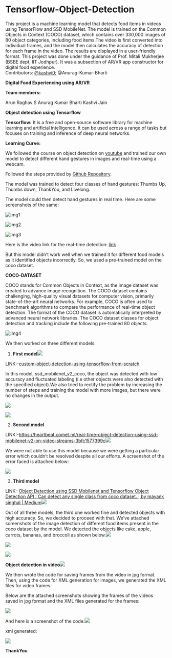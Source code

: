 # Tensorflow-Object-Detection
This project is a machine learning model that detects food items in videos using TensorFlow and SSD MobileNet. The model is trained on the Common Objects in Context (COCO) dataset, which contains over 330,000 images of 80 object categories, including food items.The video is first converted into individual frames, and the model then calculates the accuracy of detection for each frame in the video. The results are displayed in a user-friendly format.
This project was done under the guidance of Prof. Mitali Mukherjee (BSBE dept, IIT Jodhpur). It was a subsection of AR/VR app constructor for digital food experience.</br>
Contributors: [@kashvi0](https://github.com/kashvi0); @Anurag-Kumar-Bharti


**Digital Food Experiencing using AR/VR**


**Team members:**

Arun Raghav S Anurag Kumar Bharti Kashvi Jain

**Object detection using Tensorflow**

**Tensorflow:** It is a free and open-source software library for machine learning and artificial intelligence. It can be used across a range of tasks but focuses on training and inference of deep neural networks.

**Learning Curve:**

We followed the course on object detection on [youtube](https://www.youtube.com/watch?v=yqkISICHH-U&t=2260s) and trained our own model to detect different hand gestures in images and real-time using a webcam.

Followed the steps provided by [Github Repository](https://github.com/nicknochnack/TFODCourse).

The model was trained to detect four classes of hand gestures: Thumbs Up, Thumbs down, ThankYou, and Livelong.

The model could then detect hand gestures in real time. Here are some screenshots of the same:

![img1](https://github.com/Arun-Raghav-S/Tensorflow-Object-Detection/edit/master/images/Aspose.Words.a8591ec5-08ed-4132-b54c-d01279b4be20.001.jpeg)

![img2](https://github.com/Arun-Raghav-S/Tensorflow-Object-Detection/edit/master/images/Aspose.Words.a8591ec5-08ed-4132-b54c-d01279b4be20.002.png)

![img3](./images/Aspose.Words.a8591ec5-08ed-4132-b54c-d01279b4be20.003.png)

Here is the video link for the real-time detection: [link](https://drive.google.com/file/d/1qrBVgpO8663VbQpn2BKV_TSPXYzMnkoO/view?usp=sharing)

But this model didn’t work well when we trained it for different food models as it identified objects incorrectly. So, we used a pre-trained model on the coco dataset.

**COCO-DATASET**

COCO stands for Common Objects in Context, as the image dataset was created to advance image recognition. The COCO dataset contains challenging, high-quality visual datasets for computer vision, primarily state-of-the-art neural networks. For example, COCO is often used to benchmark algorithms to compare the performance of real-time object detection. The format of the COCO dataset is automatically interpreted by advanced neural network libraries. The COCO dataset classes for object detection and tracking include the following pre-trained 80 objects:

![img4](images/Aspose.Words.a8591ec5-08ed-4132-b54c-d01279b4be20.004.png)

We then worked on three different models.

1) **First model![](images/Aspose.Words.a8591ec5-08ed-4132-b54c-d01279b4be20.005.jpeg)**

LINK:-[custom-object-detection-using-tensorflow-from-scratch](https://towardsdatascience.com/custom-object-detection-using-tensorflow-from-scratch-e61da2e10087)

In this model, ssd\_mobilenet\_v2\_coco, the object was detected with low accuracy and fluctuated labeling (i.e other objects were also detected with the specified object).We also tried to rectify the problem by increasing the number of steps and training the model with more images, but there were no changes in the output.

![](images/Aspose.Words.a8591ec5-08ed-4132-b54c-d01279b4be20.006.jpeg)

![](images/Aspose.Words.a8591ec5-08ed-4132-b54c-d01279b4be20.007.jpeg)

2) **Second model**

LINK:-[https://heartbeat.comet.ml/real-time-object-detection-using-ssd- mobilenet-v2-on-video-streams-3bfc1577399c](https://heartbeat.comet.ml/real-time-object-detection-using-ssd-mobilenet-v2-on-video-streams-3bfc1577399c)![](Aspose.Words.a8591ec5-08ed-4132-b54c-d01279b4be20.008.jpeg)

We were not able to use this model because we were getting a particular error which couldn’t be resolved despite all our efforts. A screenshot of the error faced is attached below:

![](images/Aspose.Words.a8591ec5-08ed-4132-b54c-d01279b4be20.009.jpeg)

3) **Third model**

LINK:-[Object Detection using SSD Mobilenet and Tensorflow Object Detection API : Can detect any single class from coco dataset. | by mayank singhal | Medium](https://medium.com/@techmayank2000/object-detection-using-ssd-mobilenetv2-using-tensorflow-api-can-detect-any-single-class-from-31a31bbd0691)![](Aspose.Words.a8591ec5-08ed-4132-b54c-d01279b4be20.010.jpeg)

Out of all three models, the third one worked fine and detected objects with high accuracy. So, we decided to proceed with that. We’ve attached screenshots of the image detection of different food items present in the coco dataset by the model. We detected the objects like cake, apple, carrots, bananas, and broccoli as shown below.![](Aspose.Words.a8591ec5-08ed-4132-b54c-d01279b4be20.011.jpeg)

![](images/Aspose.Words.a8591ec5-08ed-4132-b54c-d01279b4be20.012.png)

![](images/Aspose.Words.a8591ec5-08ed-4132-b54c-d01279b4be20.013.jpeg)

**Object detection in video![](images/Aspose.Words.a8591ec5-08ed-4132-b54c-d01279b4be20.014.jpeg)**

We then wrote the code for saving frames from the video in jpg format. Then, using the code for XML generation for images, we generated the XML files for video frames.

Below are the attached screenshots showing the frames of the videos saved in jpg format and the XML files generated for the frames:

![](images/Aspose.Words.a8591ec5-08ed-4132-b54c-d01279b4be20.015.jpeg)

And here is a screenshot of the code:![](images/Aspose.Words.a8591ec5-08ed-4132-b54c-d01279b4be20.016.jpeg)

xml generated:

![](images/Aspose.Words.a8591ec5-08ed-4132-b54c-d01279b4be20.017.jpeg)

**ThankYou**
